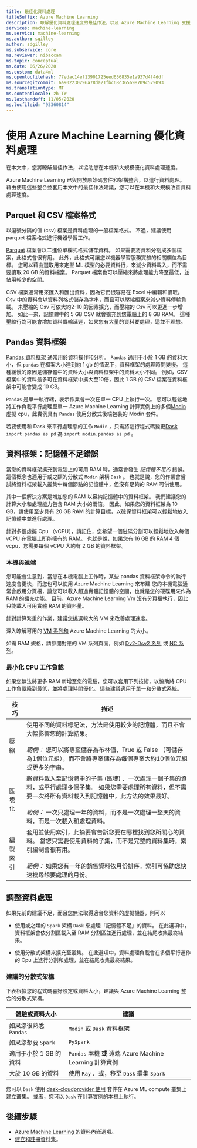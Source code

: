 ```yaml
---
title: 最佳化資料處理
titleSuffix: Azure Machine Learning
description: 瞭解優化資料處理速度的最佳作法，以及 Azure Machine Learning 支援大規模資料處理的整合。
services: machine-learning
ms.service: machine-learning
ms.author: sgilley
author: sdgilley
ms.subservice: core
ms.reviewer: nibaccam
ms.topic: conceptual
ms.date: 06/26/2020
ms.custom: data4ml
ms.openlocfilehash: 77edac14ef13901725eed656835e1a937d4f4ddf
ms.sourcegitcommit: 6a902230296a78da21fbc68c365698709c579093
ms.translationtype: MT
ms.contentlocale: zh-TW
ms.lasthandoff: 11/05/2020
ms.locfileid: "93360814"
---
```

# <a name="optimize-data-processing-with-azure-machine-learning"></a>使用 Azure Machine Learning 優化資料處理

在本文中，您將瞭解最佳作法，以協助您在本機和大規模優化資料處理速度。

Azure Machine Learning 已與開放原始碼套件和架構整合，以進行資料處理。 藉由使用這些整合並套用本文中的最佳作法建議，您可以在本機和大規模改善資料處理速度。

## <a name="parquet-and-csv-file-formats"></a>Parquet 和 CSV 檔案格式

以逗號分隔的值 (csv) 檔案是資料處理的一般檔案格式。 不過，建議使用 parquet 檔案格式進行機器學習工作。

[Parquet](https://parquet.apache.org/) 檔案會以二進位單欄式格式儲存資料。 如果需要將資料分割成多個檔案，此格式會很有用。 此外，此格式可讓您以機器學習服務實驗的相關欄位為目標。 您可以藉由選取用來定型 ML 模型的必要資料行，來減少資料載入，而不需要讀取 20 GB 的資料檔案。 Parquet 檔案也可以壓縮來將處理能力降至最低，並佔用較少的空間。

CSV 檔案通常用來匯入和匯出資料，因為它們很容易在 Excel 中編輯和讀取。 Csv 中的資料會以資料列格式儲存為字串，而且可以壓縮檔案來減少資料傳輸負載。 未壓縮的 Csv 可依大約2-10 的因素擴充，而壓縮的 Csv 可以更進一步增加。 如此一來，記憶體中的 5 GB CSV 就會擴充到您電腦上的 8 GB RAM。 這種壓縮行為可能會增加資料傳輸延遲，如果您有大量的資料要處理，這並不理想。 

## <a name="pandas-dataframe"></a>Pandas 資料框架

[Pandas 資料框架](https://pandas.pydata.org/pandas-docs/stable/getting_started/overview.html) 通常用於資料操作和分析。 `Pandas` 適用于小於 1 GB 的資料大小，但 `pandas` 在檔案大小達到約 1 gb 的情況下，資料框架的處理時間變慢。 這種緩慢的原因是儲存體中的資料大小與資料框架中的資料大小不同。 例如，CSV 檔案中的資料最多可在資料框架中擴大至10倍，因此 1 GB 的 CSV 檔案在資料框架中可能會變成 10 GB。

`Pandas` 是單一執行緒，表示作業會一次在單一 CPU 上執行一次。 您可以輕鬆地將工作負載平行處理至單一 Azure Machine Learning 計算實例上的多個[Modin](https://modin.readthedocs.io/en/latest/)虛擬 cpu，此實例具有 `Pandas` 使用分散式後端包裝的 Modin 套件。

若要使用和 Dask 來平行處理您的工作 `Modin` ，只需將這行程式碼變更[Dask](https://dask.org) `import pandas as pd` 為 `import modin.pandas as pd` 。

## <a name="dataframe-out-of-memory-error"></a>資料框架：記憶體不足錯誤 

當您的資料框架擴充到電腦上的可用 RAM 時，通常會發生 *記憶體不足的* 錯誤。 這個概念也適用于或之類的分散式 `Modin` 架構 `Dask` 。  也就是說，您的作業會嘗試將資料框架載入叢集中每個節點的記憶體中，但沒有足夠的 RAM 可供使用。

其中一個解決方案是增加您的 RAM 以容納記憶體中的資料框架。 我們建議您的計算大小和處理能力包含 RAM 大小的兩倍。 因此，如果您的資料框架為 10 GB，請使用至少具有 20 GB RAM 的計算目標，以確保資料框架可以輕鬆地放入記憶體中並進行處理。 

針對多個虛擬 Cpu （vCPU），請記住，您希望一個磁碟分割可以輕鬆地放入每個 vCPU 在電腦上所能擁有的 RAM。 也就是說，如果您有 16 GB 的 RAM 4 個 vcpu，您需要每個 vCPU 大約有 2 GB 的資料框架。

### <a name="local-vs-remote"></a>本機與遠端

您可能會注意到，當您在本機電腦上工作時，某些 pandas 資料框架命令的執行速度會更快，而您也可以使用 Azure Machine Learning 來布建 您的本機電腦通常會啟用分頁檔，讓您可以載入超過實體記憶體的空間，也就是您的硬碟用來作為 RAM 的擴充功能。 目前，Azure Machine Learning Vm 沒有分頁檔執行，因此只能載入可用實體 RAM 的資料量。 

針對計算繁重的作業，建議您挑選較大的 VM 來改善處理速度。

深入瞭解可用的 [VM 系列和](concept-compute-target.md#supported-vm-series-and-sizes) Azure Machine Learning 的大小。 

如需 RAM 規格，請參閱對應的 VM 系列頁面，例如 [Dv2-Dsv2 系列](../virtual-machines/dv2-dsv2-series-memory.md) 或 [NC 系列](../virtual-machines/nc-series.md)。

### <a name="minimize-cpu-workloads"></a>最小化 CPU 工作負載

如果您無法將更多 RAM 新增至您的電腦，您可以套用下列技術，以協助將 CPU 工作負載降到最低，並將處理時間優化。 這些建議適用于單一和分散式系統。

技巧 | 描述
----|----
壓縮 | 使用不同的資料標記法，方法是使用較少的記憶體，而且不會大幅影響您的計算結果。<br><br>*範例：* 您可以將專案儲存為布林值、True 或 False （可儲存為1個位元組），而不會將專案儲存為每個專案大約10個位元組或更多的字串。
區塊化 | 將資料載入至記憶體中的子集 (區塊) 、一次處理一個子集的資料，或平行處理多個子集。 如果您需要處理所有資料，但不需要一次將所有資料載入到記憶體中，此方法的效果最好。 <br><br>*範例：* 一次只處理一年的資料，而不是一次處理一整天的資料，而是一次載入和處理資料。
編製索引 | 套用並使用索引，此摘要會告訴您要在哪裡找到您所關心的資料。 當您只需要使用資料的子集，而不是完整的資料集時，索引編制會很有用。<br><br>*範例：* 如果您有一年的銷售資料依月份排序，索引可協助您快速搜尋想要處理的月份。

## <a name="scale-data-processing"></a>調整資料處理

如果先前的建議不足，而且您無法取得適合您資料的虛擬機器，則可以 

* 使用或之類的 `Spark` 架構 `Dask` 來處理「記憶體不足」的資料。 在此選項中，資料框架會依分割區載入至 RAM 分割區並進行處理，並在結尾收集最終結果。  

* 使用分散式架構來擴充至叢集。 在此選項中，資料處理負載會在多個平行運作的 Cpu 上進行分割和處理，並在結尾收集最終結果。

### <a name="recommended-distributed-frameworks"></a>建議的分散式架構

下表根據您的程式碼喜好設定或資料大小，建議與 Azure Machine Learning 整合的分散式架構。

體驗或資料大小 | 建議
------|------
如果您很熟悉 `Pandas`| `Modin` 或 `Dask` 資料框架
如果您想要 `Spark` | `PySpark`
適用于小於 1 GB 的資料 | `Pandas` 本機 **或** 遠端 Azure Machine Learning 計算實例
大於 10 GB 的資料| 使用 `Ray` 、或，移至 `Dask` 叢集 `Spark`

您可以 `Dask` 使用 [dask-cloudprovider 使用](https://cloudprovider.dask.org/en/latest/#azure) 套件在 Azure ML compute 叢集上建立叢集。 或者，您可以 `Dask` 在計算實例的本機上執行。

## <a name="next-steps"></a>後續步驟

* [Azure Machine Learning 的資料內嵌選項](concept-data-ingestion.md)。
* [建立和註冊資料集](how-to-create-register-datasets.md)。

